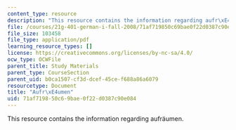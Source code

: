 ```yaml
---
content_type: resource
description: "This resource contains the information regarding aufr\xE4umen."
file: /courses/21g-401-german-i-fall-2008/71af719850c69bae0f22d0387c90e084_MIT21G_401F08_aufraumen.pdf
file_size: 103458
file_type: application/pdf
learning_resource_types: []
license: https://creativecommons.org/licenses/by-nc-sa/4.0/
ocw_type: OCWFile
parent_title: Study Materials
parent_type: CourseSection
parent_uid: b0ca1507-cf3d-dcef-45ce-f688a86a6079
resourcetype: Document
title: "Aufr\xE4umen"
uid: 71af7198-50c6-9bae-0f22-d0387c90e084
---
```

This resource contains the information regarding aufräumen.